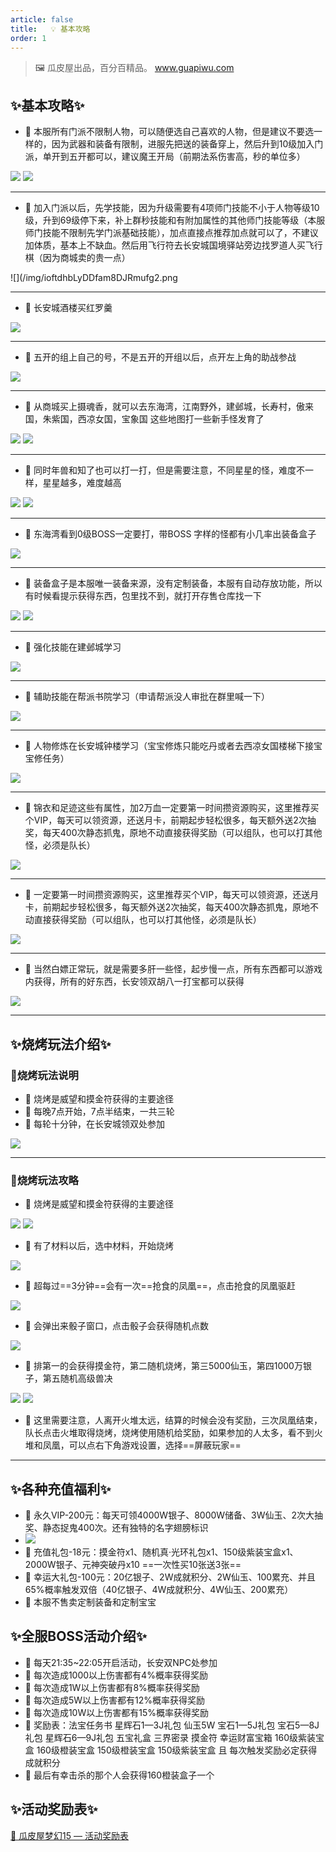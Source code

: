 ```yaml
---
article: false
title:   💡 基本攻略
order: 1
---
```


> 🖼️ 瓜皮屋出品，百分百精品。   www.guapiwu.com

## ✨基本攻略✨

- 🌈 本服所有门派不限制人物，可以随便选自己喜欢的人物，但是建议不要选一样的，因为武器和装备有限制，进服先把送的装备穿上，然后升到10级加入门派，单开到五开都可以，建议魔王开局（前期法系伤害高，秒的单位多）

![](/img/ioftdhbLyDDfam8DJRmufg.png) ![](/img/ioftdhbLyDDfam8DJRmufg1.png)

---
- 🌈 加入门派以后，先学技能，因为升级需要有4项师门技能不小于人物等级10级，升到69级停下来，补上群秒技能和有附加属性的其他师门技能等级（本服师门技能不限制先学门派基础技能），加点直接点推荐加点就可以了，不建议加体质，基本上不缺血。然后用飞行符去长安城国境驿站旁边找罗道人买飞行棋（因为商城卖的贵一点）

![](/img/ioftdhbLyDDfam8DJRmufg2.png

---
- 🌈 长安城酒楼买红罗羹
  
![](/img/ioftdhbLyDDfam8DJRmufg3.png)

---
- 🌈 五开的组上自己的号，不是五开的开组以后，点开左上角的助战参战

![](/img/ioftdhbLyDDfam8DJRmufg4.png)

---
- 🌈 从商城买上摄魂香，就可以去东海湾，江南野外，建邺城，长寿村，傲来国，朱紫国，西凉女国，宝象国 这些地图打一些新手怪发育了

![](/img/ioftdhbLyDDfam8DJRmufg5.png) ![](/img/ioftdhbLyDDfam8DJRmufg6.png)

---
- 🌈 同时年兽和知了也可以打一打，但是需要注意，不同星星的怪，难度不一样，星星越多，难度越高

![](/img/ioftdhbLyDDfam8DJRmufg7.png) ![](/img/ioftdhbLyDDfam8DJRmufg8.png)

---
- 🌈 东海湾看到0级BOSS一定要打，带BOSS 字样的怪都有小几率出装备盒子

![](/img/ioftdhbLyDDfam8DJRmufg9.png)

---
- 🌈 装备盒子是本服唯一装备来源，没有定制装备，本服有自动存放功能，所以有时候看提示获得东西，包里找不到，就打开存售仓库找一下

![](/img/ioftdhbLyDDfam8DJRmufg11.png) ![](/img/ioftdhbLyDDfam8DJRmufg10.png)

---
- 🌈 强化技能在建邺城学习

![](/img/ioftdhbLyDDfam8DJRmufg12.png) 

---
- 🌈 辅助技能在帮派书院学习（申请帮派没人审批在群里喊一下）

![](/img/ioftdhbLyDDfam8DJRmufg13.png) 

---
- 🌈 人物修炼在长安城钟楼学习（宝宝修炼只能吃丹或者去西凉女国楼梯下接宝宝修任务）

![](/img/ioftdhbLyDDfam8DJRmufg14.png) 

---
- 🌈 锦衣和足迹这些有属性，加2万血一定要第一时间攒资源购买，这里推荐买个VIP，每天可以领资源，还送月卡，前期起步轻松很多，每天额外送2次抽奖，每天400次静态抓鬼，原地不动直接获得奖励（可以组队，也可以打其他怪，必须是队长）

![](/img/ioftdhbLyDDfam8DJRmufg15.png) 

---
- 🌈 一定要第一时间攒资源购买，这里推荐买个VIP，每天可以领资源，还送月卡，前期起步轻松很多，每天额外送2次抽奖，每天400次静态抓鬼，原地不动直接获得奖励（可以组队，也可以打其他怪，必须是队长）

![](/img/ioftdhbLyDDfam8DJRmufg16.png) 

---
- 🌈 当然白嫖正常玩，就是需要多肝一些怪，起步慢一点，所有东西都可以游戏内获得，所有的好东西，长安领双胡八一打宝都可以获得

![](/img/ioftdhbLyDDfam8DJRmufg17.png) 

---

## ✨烧烤玩法介绍✨

### 🧋烧烤玩法说明

- 🌈 烧烤是威望和摸金符获得的主要途径
- 🌈 每晚7点开始，7点半结束，一共三轮
- 🌈 每轮十分钟，在长安城领双处参加

![](/img/Dfam8DJRmufg1.png) 

---

### 🧋烧烤玩法攻略

- 🌈 烧烤是威望和摸金符获得的主要途径

![](/img/Dfam8DJRmufg2.png) ![](/img/Dfam8DJRmufg3.png)

- 🌈 有了材料以后，选中材料，开始烧烤

![](/img/Dfam8DJRmufg4.png) 

- 🌈 超每过==3分钟==会有一次==抢食的凤凰==，点击抢食的凤凰驱赶

![](/img/Dfam8DJRmufg5.png) 

- 🌈 会弹出来骰子窗口，点击骰子会获得随机点数

![](/img/Dfam8DJRmufg6.png) 

- 🌈 排第一的会获得摸金符，第二随机烧烤，第三5000仙玉，第四1000万银子，第五随机高级兽决

![](/img/Dfam8DJRmufg7.png) ![](/img/Dfam8DJRmufg8.png) 

- 🌈 这里需要注意，人离开火堆太远，结算的时候会没有奖励，三次凤凰结束，队长点击火堆取得烧烤，烧烤使用随机给奖励，如果参加的人太多，看不到火堆和凤凰，可以点右下角游戏设置，选择==屏蔽玩家==

---

## ✨各种充值福利✨

- 🌈 永久VIP-200元：每天可领4000W银子、8000W储备、3W仙玉、2次大抽奖、静态捉鬼400次。还有独特的名字翅膀标识
- ![](/img/ioftdhbLyDDfam8DJRmufg18.png) 
- 🌈 充值礼包-18元：摸金符x1、随机真·光环礼包x1、150级紫装宝盒x1、2000W银子、元神突破丹x10      ==一次性买10张送3张==
- 🌈 幸运大礼包-100元：20亿银子、2W成就积分、2W仙玉、100累充、并且65%概率触发双倍（40亿银子、4W成就积分、4W仙玉、200累充）
- 🌈 本服不售卖定制装备和定制宝宝


## ✨全服BOSS活动介绍✨

- 🌈 每天21:35~22:05开启活动，长安双NPC处参加
- 🌈 每次造成1000以上伤害都有4%概率获得奖励
- 🌈 每次造成1W以上伤害都有8%概率获得奖励
- 🌈 每次造成5W以上伤害都有12%概率获得奖励
- 🌈 每次造成10W以上伤害都有15%概率获得奖励
- 🌈 奖励表：法宝任务书 星辉石1—3J礼包 仙玉5W 宝石1—5J礼包 宝石5—8J礼包 星辉石6—9J礼包 五宝礼盒 三界密录 摸金符 幸运财富宝箱 160级紫装宝盒 160级橙装宝盒 150级橙装宝盒 150级紫装宝盒 且 每次触发奖励必定获得成就积分
- 🌈 最后有幸击杀的那个人会获得160橙装盒子一个

## ✨活动奖励表✨

[🎨 瓜皮屋梦幻15 — 活动奖励表](https://docs.qq.com/sheet/DS1pqaUxabklPUGRj)